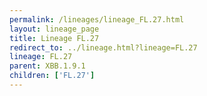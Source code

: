 ```yaml
---
permalink: /lineages/lineage_FL.27.html
layout: lineage_page
title: Lineage FL.27
redirect_to: ../lineage.html?lineage=FL.27
lineage: FL.27
parent: XBB.1.9.1
children: ['FL.27']
---
```

